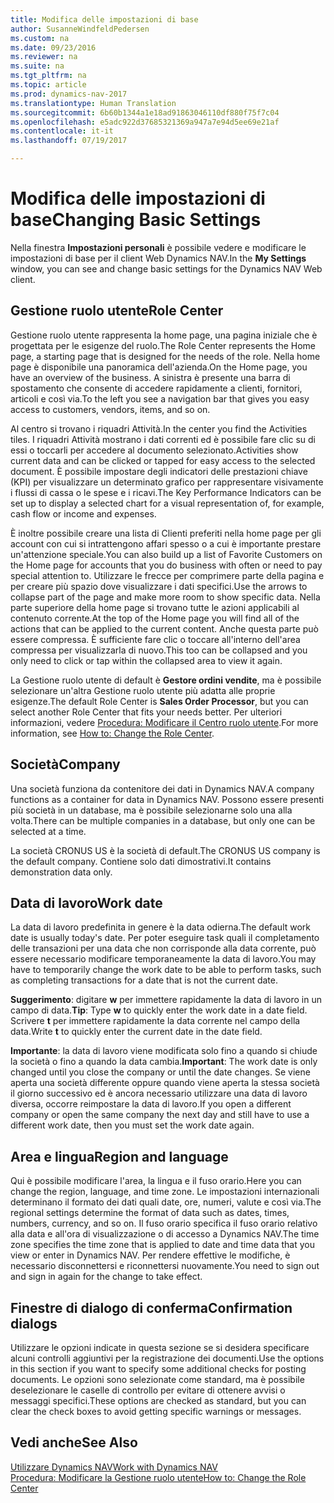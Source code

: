 ```yaml
---
title: Modifica delle impostazioni di base
author: SusanneWindfeldPedersen
ms.custom: na
ms.date: 09/23/2016
ms.reviewer: na
ms.suite: na
ms.tgt_pltfrm: na
ms.topic: article
ms.prod: dynamics-nav-2017
ms.translationtype: Human Translation
ms.sourcegitcommit: 6b60b1344a1e18ad91863046110df880f75f7c04
ms.openlocfilehash: e5adc922d37685321369a947a7e94d5ee69e21af
ms.contentlocale: it-it
ms.lasthandoff: 07/19/2017

---
```


# <a name="changing-basic-settings"></a><span data-ttu-id="f4b72-102">Modifica delle impostazioni di base</span><span class="sxs-lookup"><span data-stu-id="f4b72-102">Changing Basic Settings</span></span>
<span data-ttu-id="f4b72-103">Nella finestra **Impostazioni personali** è possibile vedere e modificare le impostazioni di base per il client Web Dynamics NAV.</span><span class="sxs-lookup"><span data-stu-id="f4b72-103">In the **My Settings** window, you can see and change basic settings for the Dynamics NAV Web client.</span></span>  

## <a name="role-center"></a><span data-ttu-id="f4b72-104">Gestione ruolo utente</span><span class="sxs-lookup"><span data-stu-id="f4b72-104">Role Center</span></span>
<span data-ttu-id="f4b72-105">Gestione ruolo utente rappresenta la home page, una pagina iniziale che è progettata per le esigenze del ruolo.</span><span class="sxs-lookup"><span data-stu-id="f4b72-105">The Role Center represents the Home page, a starting page that is designed for the needs of the role.</span></span> <span data-ttu-id="f4b72-106">Nella home page è disponibile una panoramica dell'azienda.</span><span class="sxs-lookup"><span data-stu-id="f4b72-106">On the Home page, you have an overview of the business.</span></span> <span data-ttu-id="f4b72-107">A sinistra è presente una barra di spostamento che consente di accedere rapidamente a clienti, fornitori, articoli e così via.</span><span class="sxs-lookup"><span data-stu-id="f4b72-107">To the left you see a navigation bar that gives you easy access to customers, vendors, items, and so on.</span></span>

<span data-ttu-id="f4b72-108">Al centro si trovano i riquadri Attività.</span><span class="sxs-lookup"><span data-stu-id="f4b72-108">In the center you find the Activities tiles.</span></span> <span data-ttu-id="f4b72-109">I riquadri Attività mostrano i dati correnti ed è possibile fare clic su di essi o toccarli per accedere al documento selezionato.</span><span class="sxs-lookup"><span data-stu-id="f4b72-109">Activities show current data and can be clicked or tapped for easy access to the selected document.</span></span> <span data-ttu-id="f4b72-110">È possibile impostare degli indicatori delle prestazioni chiave (KPI) per visualizzare un determinato grafico per rappresentare visivamente i flussi di cassa o le spese e i ricavi.</span><span class="sxs-lookup"><span data-stu-id="f4b72-110">The Key Performance Indicators can be set up to display a selected chart for a visual representation of, for example, cash flow or income and expenses.</span></span>

<span data-ttu-id="f4b72-111">È inoltre possibile creare una lista di Clienti preferiti nella home page per gli account con cui si intrattengono affari spesso o a cui è importante prestare un'attenzione speciale.</span><span class="sxs-lookup"><span data-stu-id="f4b72-111">You can also build up a list of Favorite Customers on the Home page for accounts that you do business with often or need to pay special attention to.</span></span> <span data-ttu-id="f4b72-112">Utilizzare le frecce per comprimere parte della pagina e per creare più spazio dove visualizzare i dati specifici.</span><span class="sxs-lookup"><span data-stu-id="f4b72-112">Use the arrows to collapse part of the page and make more room to show specific data.</span></span> <span data-ttu-id="f4b72-113">Nella parte superiore della home page si trovano tutte le azioni applicabili al contenuto corrente.</span><span class="sxs-lookup"><span data-stu-id="f4b72-113">At the top of the Home page you will find all of the actions that can be applied to the current content.</span></span> <span data-ttu-id="f4b72-114">Anche questa parte può essere compressa. È sufficiente fare clic o toccare all'interno dell'area compressa per visualizzarla di nuovo.</span><span class="sxs-lookup"><span data-stu-id="f4b72-114">This too can be collapsed and you only need to click or tap within the collapsed area to view it again.</span></span>

<span data-ttu-id="f4b72-115">La Gestione ruolo utente di default è **Gestore ordini vendite**, ma è possibile selezionare un'altra Gestione ruolo utente più adatta alle proprie esigenze.</span><span class="sxs-lookup"><span data-stu-id="f4b72-115">The default Role Center is **Sales Order Processor**, but you can select another Role Center that fits your needs better.</span></span> <span data-ttu-id="f4b72-116">Per ulteriori informazioni, vedere [Procedura: Modificare il Centro ruolo utente](ui-change-role.md).</span><span class="sxs-lookup"><span data-stu-id="f4b72-116">For more information, see [How to: Change the Role Center](ui-change-role.md).</span></span>

## <a name="company"></a><span data-ttu-id="f4b72-117">Società</span><span class="sxs-lookup"><span data-stu-id="f4b72-117">Company</span></span>
<span data-ttu-id="f4b72-118">Una società funziona da contenitore dei dati in Dynamics NAV.</span><span class="sxs-lookup"><span data-stu-id="f4b72-118">A company functions as a container for data in Dynamics NAV.</span></span> <span data-ttu-id="f4b72-119">Possono essere presenti più società in un database, ma è possibile selezionarne solo una alla volta.</span><span class="sxs-lookup"><span data-stu-id="f4b72-119">There can be multiple companies in a database, but only one can be selected at a time.</span></span>

<span data-ttu-id="f4b72-120">La società CRONUS US è la società di default.</span><span class="sxs-lookup"><span data-stu-id="f4b72-120">The CRONUS US company is the default company.</span></span> <span data-ttu-id="f4b72-121">Contiene solo dati dimostrativi.</span><span class="sxs-lookup"><span data-stu-id="f4b72-121">It contains demonstration data only.</span></span>   

## <a name="work-date"></a><span data-ttu-id="f4b72-122">Data di lavoro</span><span class="sxs-lookup"><span data-stu-id="f4b72-122">Work date</span></span>
<span data-ttu-id="f4b72-123">La data di lavoro predefinita in genere è la data odierna.</span><span class="sxs-lookup"><span data-stu-id="f4b72-123">The default work date is usually today's date.</span></span> <span data-ttu-id="f4b72-124">Per poter eseguire task quali il completamento delle transazioni per una data che non corrisponde alla data corrente, può essere necessario modificare temporaneamente la data di lavoro.</span><span class="sxs-lookup"><span data-stu-id="f4b72-124">You may have to temporarily change the work date to be able to perform tasks, such as completing transactions for a date that is not the current date.</span></span>

<span data-ttu-id="f4b72-125">**Suggerimento**: digitare **w** per immettere rapidamente la data di lavoro in un campo di data.</span><span class="sxs-lookup"><span data-stu-id="f4b72-125">**Tip**: Type **w** to quickly enter the work date in a date field.</span></span> <span data-ttu-id="f4b72-126">Scrivere **t** per immettere rapidamente la data corrente nel campo della data.</span><span class="sxs-lookup"><span data-stu-id="f4b72-126">Write **t** to quickly enter the current date in the date field.</span></span>

<span data-ttu-id="f4b72-127">**Importante**: la data di lavoro viene modificata solo fino a quando si chiude la società o fino a quando la data cambia.</span><span class="sxs-lookup"><span data-stu-id="f4b72-127">**Important**: The work date is only changed until you close the company or until the date changes.</span></span> <span data-ttu-id="f4b72-128">Se viene aperta una società differente oppure quando viene aperta la stessa società il giorno successivo ed è ancora necessario utilizzare una data di lavoro diversa, occorre reimpostare la data di lavoro.</span><span class="sxs-lookup"><span data-stu-id="f4b72-128">If you open a different company or open the same company the next day and still have to use a different work date, then you must set the work date again.</span></span>

## <a name="region-and-language"></a><span data-ttu-id="f4b72-129">Area e lingua</span><span class="sxs-lookup"><span data-stu-id="f4b72-129">Region and language</span></span>
<span data-ttu-id="f4b72-130">Qui è possibile modificare l'area, la lingua e il fuso orario.</span><span class="sxs-lookup"><span data-stu-id="f4b72-130">Here you can change the region, language, and time zone.</span></span> <span data-ttu-id="f4b72-131">Le impostazioni internazionali determinano il formato dei dati quali date, ore, numeri, valute e così via.</span><span class="sxs-lookup"><span data-stu-id="f4b72-131">The regional settings determine the format of data such as dates, times, numbers, currency, and so on.</span></span> <span data-ttu-id="f4b72-132">Il fuso orario specifica il fuso orario relativo alla data e all'ora di visualizzazione o di accesso a Dynamics NAV.</span><span class="sxs-lookup"><span data-stu-id="f4b72-132">The time zone specifies the time zone that is applied to date and time data that you view or enter in Dynamics NAV.</span></span> <span data-ttu-id="f4b72-133">Per rendere effettive le modifiche, è necessario disconnettersi e riconnettersi nuovamente.</span><span class="sxs-lookup"><span data-stu-id="f4b72-133">You need to sign out and sign in again for the change to take effect.</span></span>

## <a name="confirmation-dialogs"></a><span data-ttu-id="f4b72-134">Finestre di dialogo di conferma</span><span class="sxs-lookup"><span data-stu-id="f4b72-134">Confirmation dialogs</span></span>
<span data-ttu-id="f4b72-135">Utilizzare le opzioni indicate in questa sezione se si desidera specificare alcuni controlli aggiuntivi per la registrazione dei documenti.</span><span class="sxs-lookup"><span data-stu-id="f4b72-135">Use the options in this section if you want to specify some additional checks for posting documents.</span></span> <span data-ttu-id="f4b72-136">Le opzioni sono selezionate come standard, ma è possibile deselezionare le caselle di controllo per evitare di ottenere avvisi o messaggi specifici.</span><span class="sxs-lookup"><span data-stu-id="f4b72-136">These options are checked as standard, but you can clear the check boxes to avoid getting specific warnings or messages.</span></span>

## <a name="see-also"></a><span data-ttu-id="f4b72-137">Vedi anche</span><span class="sxs-lookup"><span data-stu-id="f4b72-137">See Also</span></span>
[<span data-ttu-id="f4b72-138">Utilizzare Dynamics NAV</span><span class="sxs-lookup"><span data-stu-id="f4b72-138">Work with Dynamics NAV</span></span>](ui-work-product.md)  
[<span data-ttu-id="f4b72-139">Procedura: Modificare la Gestione ruolo utente</span><span class="sxs-lookup"><span data-stu-id="f4b72-139">How to: Change the Role Center</span></span>](ui-change-role.md)  

